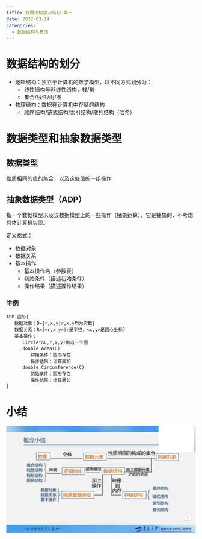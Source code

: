 ```yaml
---
title: 数据结构学习笔记·其一
date: 2022-03-14
categories:
  - 数据结构与算法
---
```


# 数据结构的划分

- 逻辑结构：独立于计算机的数学模型，以不同方式划分为：
  - 线性结构与非线性结构，栈/树
  - 集合/线性/树/图
- 物理结构：数据在计算机中存储的结构
  - 顺序结构/链式结构/索引结构/散列结构（哈希）

# 数据类型和抽象数据类型

## 数据类型

性质相同的值的集合，以及这些值的一组操作

## 抽象数据类型（ADP）

指一个数据模型以及该数据模型上的一些操作（抽象运算），它是抽象的，不考虑具体计算机实现。

定义格式：

- 数据对象
- 数据关系
- 基本操作
  - 基本操作名（参数表）
  - 初始条件（描述初始条件）
  - 操作结果（描述操作结果）

### 举例

```
ADP 圆形{
   数据对象：D={r,x,y|r,x,y均为实数}
   数据关系：R={<r,x,y>|r是半径，<x,y>是圆心坐标}
   基本操作：
      Circle(&C,r,x,y)构造一个圆
      double Area(C)
         初始条件：圆形存在
         操作结果：计算面积
      double Circumference(C)
         初始条件：圆形存在
         操作结果：计算周长
}
```

# 小结

![](images/3b1126.png)
